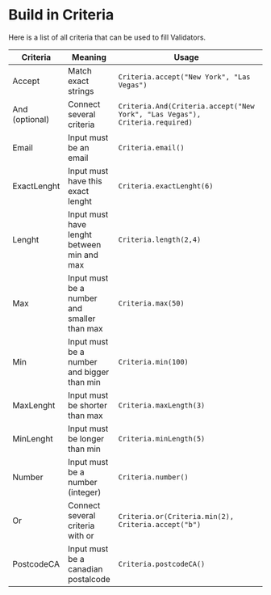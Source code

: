 # Build in Criteria

Here is a list of all criteria that can be used to fill Validators.


| Criteria        | Meaning           | Usage  | Valid Input | Translation-key|
| --------------- |-------------------| -------|-------------|----------------|
| Accept          | Match exact strings | `Criteria.accept("New York", "Las Vegas")` | `New York` | *.allowed_values |
| And (optional)        | Connect several criteria | `Criteria.And(Criteria.accept("New York", "Las Vegas"), Criteria.required)` | - | - |
| Email          | Input must be an email | `Criteria.email()` | `max.mustermann@dmn.com` | *.valid_email |
| ExactLenght          | Input must have this exact lenght | `Criteria.exactLenght(6)` | `123456` | *.exact_lenght |
| Lenght          | Input must have lenght between min and max | `Criteria.length(2,4)` | `123` | *.length |
| Max          | Input must be a number and smaller than max | `Criteria.max(50)` | `49` | *.max |
| Min          | Input must be a number and bigger than min | `Criteria.min(100)` | `101` | *.min |
| MaxLenght          | Input must be shorter than max | `Criteria.maxLength(3)` | `ab` | *.max_len |
| MinLenght          | Input must be longer than min | `Criteria.minLength(5)` | `abcdcd3` | *.min_len |
| Number          | Input must be a number (integer) | `Criteria.number()` | `234234` | *.not_a_number |
| Or          | Connect several criteria with or | `Criteria.or(Criteria.min(2), Criteria.accept("b")` | - | - |
| PostcodeCA          | Input must be a canadian postalcode | `Criteria.postcodeCA()` | `A0A 0A0` | *.postalcode |

